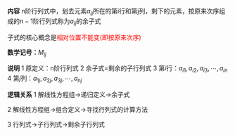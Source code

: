 **内容**
n阶行列式中，划去元素$a_{ij}$所在的第i行和第j列，剩下的元素，按原来次序组成的$n-1$阶行列式称为$a_{ij}$的余子式

子式的核心概念是<font color=red>相对位置不能变(即按原来次序)</font>

**数学记号：**$M_{ij}$

**说明**
1 原定义：n阶行列式
2 余子式=剩余的子行列式
3 第$i$行：$a_{i1},a_{i2},a_{i3},\cdots,a_{in}$
4 第$j$列：$a_{1j},a_{2j},a_{3j},\cdots,a_{nj}$

**逻辑关系**
1 解线性方程组→递归定义→余子式

2 解线性方程组→组合定义→寻找行列式的计算方法

3 行列式→子行列式→剩余子行列式